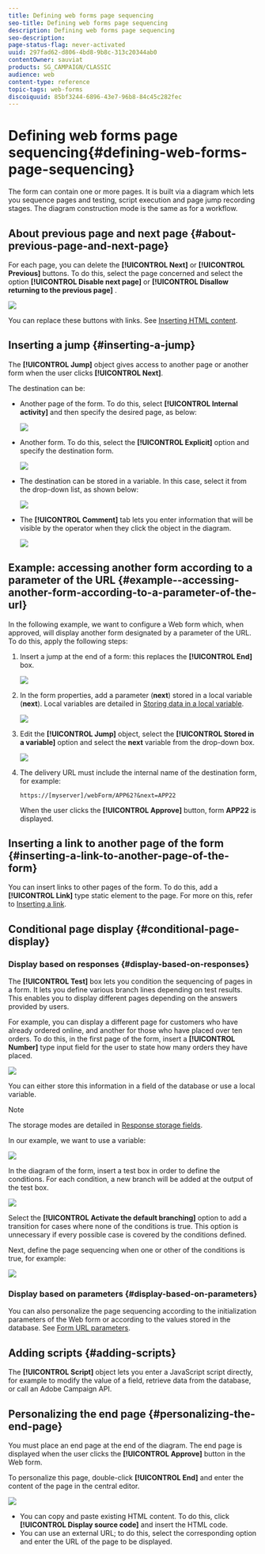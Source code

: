```yaml
---
title: Defining web forms page sequencing
seo-title: Defining web forms page sequencing
description: Defining web forms page sequencing
seo-description: 
page-status-flag: never-activated
uuid: 297fad62-d806-4bd8-9b8c-313c20344ab0
contentOwner: sauviat
products: SG_CAMPAIGN/CLASSIC
audience: web
content-type: reference
topic-tags: web-forms
discoiquuid: 85bf3244-6896-43e7-96b8-84c45c282fec
---
```


# Defining web forms page sequencing{#defining-web-forms-page-sequencing}

The form can contain one or more pages. It is built via a diagram which lets you sequence pages and testing, script execution and page jump recording stages. The diagram construction mode is the same as for a workflow.

## About previous page and next page {#about-previous-page-and-next-page}

For each page, you can delete the **[!UICONTROL Next]** or **[!UICONTROL Previous]** buttons. To do this, select the page concerned and select the option **[!UICONTROL Disable next page]** or **[!UICONTROL Disallow returning to the previous page]** .

![](assets/s_ncs_admin_survey_no_next_page.png)

You can replace these buttons with links. See [Inserting HTML content](../../web/using/static-elements-in-a-web-form.md#inserting-html-content).

## Inserting a jump {#inserting-a-jump}

The **[!UICONTROL Jump]** object gives access to another page or another form when the user clicks **[!UICONTROL Next]**.

The destination can be:

* Another page of the form. To do this, select **[!UICONTROL Internal activity]** and then specify the desired page, as below:

  ![](assets/s_ncs_admin_jump_param1.png)

* Another form. To do this, select the **[!UICONTROL Explicit]** option and specify the destination form. 

  ![](assets/s_ncs_admin_jump_param2.png)

* The destination can be stored in a variable. In this case, select it from the drop-down list, as shown below:

  ![](assets/s_ncs_admin_jump_param3.png)

* The **[!UICONTROL Comment]** tab lets you enter information that will be visible by the operator when they click the object in the diagram. 

  ![](assets/s_ncs_admin_survey_jump_comment.png)

## Example: accessing another form according to a parameter of the URL {#example--accessing-another-form-according-to-a-parameter-of-the-url}

In the following example, we want to configure a Web form which, when approved, will display another form designated by a parameter of the URL. To do this, apply the following steps:

1. Insert a jump at the end of a form: this replaces the **[!UICONTROL End]** box.

   ![](assets/s_ncs_admin_survey_jump_sample1.png)

1. In the form properties, add a parameter (**next**) stored in a local variable (**next**). Local variables are detailed in [Storing data in a local variable](../../web/using/web-forms-answers.md#storing-data-in-a-local-variable).

   ![](assets/s_ncs_admin_survey_jump_sample2.png)

1. Edit the **[!UICONTROL Jump]** object, select the **[!UICONTROL Stored in a variable]** option and select the **next** variable from the drop-down box.

   ![](assets/s_ncs_admin_survey_jump_sample3.png)

1. The delivery URL must include the internal name of the destination form, for example:

   ```
   https://[myserver]/webForm/APP62?&next=APP22
   ```

   When the user clicks the **[!UICONTROL Approve]** button, form **APP22** is displayed.

## Inserting a link to another page of the form {#inserting-a-link-to-another-page-of-the-form}

You can insert links to other pages of the form. To do this, add a **[!UICONTROL Link]** type static element to the page. For more on this, refer to [Inserting a link](../../web/using/static-elements-in-a-web-form.md#inserting-a-link).

## Conditional page display {#conditional-page-display}

### Display based on responses {#display-based-on-responses}

The **[!UICONTROL Test]** box lets you condition the sequencing of pages in a form. It lets you define various branch lines depending on test results. This enables you to display different pages depending on the answers provided by users.

For example, you can display a different page for customers who have already ordered online, and another for those who have placed over ten orders. To do this, in the first page of the form, insert a **[!UICONTROL Number]** type input field for the user to state how many orders they have placed. 

![](assets/s_ncs_admin_survey_test_ex0.png)

You can either store this information in a field of the database or use a local variable.

>[!NOTE]
>
>The storage modes are detailed in [Response storage fields](../../web/using/web-forms-answers.md#response-storage-fields).

In our example, we want to use a variable:

![](assets/s_ncs_admin_survey_test_ex1.png)

In the diagram of the form, insert a test box in order to define the conditions. For each condition, a new branch will be added at the output of the test box. 

![](assets/s_ncs_admin_survey_test_ex2.png)

Select the **[!UICONTROL Activate the default branching]** option to add a transition for cases where none of the conditions is true. This option is unnecessary if every possible case is covered by the conditions defined.

Next, define the page sequencing when one or other of the conditions is true, for example:

![](assets/s_ncs_admin_survey_test_ex3.png)

### Display based on parameters {#display-based-on-parameters}

You can also personalize the page sequencing according to the initialization parameters of the Web form or according to the values stored in the database. See [Form URL parameters](../../web/using/defining-web-forms-properties.md#form-url-parameters).

## Adding scripts {#adding-scripts}

The **[!UICONTROL Script]** object lets you enter a JavaScript script directly, for example to modify the value of a field, retrieve data from the database, or call an Adobe Campaign API.

## Personalizing the end page {#personalizing-the-end-page}

You must place an end page at the end of the diagram. The end page is displayed when the user clicks the **[!UICONTROL Approve]** button in the Web form.

To personalize this page, double-click **[!UICONTROL End]** and enter the content of the page in the central editor. 

![](assets/s_ncs_admin_survey_end_page_edit.png)

* You can copy and paste existing HTML content. To do this, click **[!UICONTROL Display source code]** and insert the HTML code.
* You can use an external URL; to do this, select the corresponding option and enter the URL of the page to be displayed.

